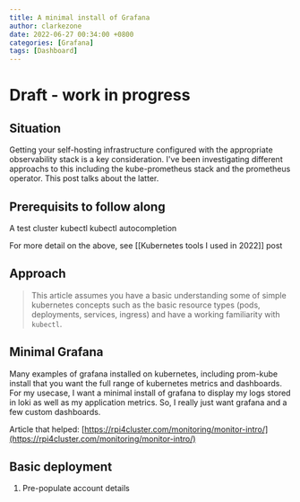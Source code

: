 ```yaml
---
title: A minimal install of Grafana
author: clarkezone
date: 2022-06-27 00:34:00 +0800
categories: [Grafana]
tags: [Dashboard]
---
```

# Draft - work in progress
## Situation
Getting your self-hosting infrastructure configured with the appropriate observability stack is a key consideration.  I've been investigating different approachs to this including the kube-prometheus stack and the prometheus operator.  This post talks about the latter.

## Prerequisits to follow along
A test cluster
kubectl
kubectl autocompletion

For more detail on the above, see [[Kubernetes tools I used in 2022]] post

## Approach
> This article assumes you have a basic understanding some of simple kubernetes concepts 
> such as the basic resource types (pods, deployments, services, ingress) and have a 
> working familiarity with `kubectl`.

## Minimal Grafana
Many examples of grafana installed on kubernetes, including prom-kube install that you want the full range of kubernetes metrics and dashboards.  For my usecase, I want a minimal install of grafana to display my logs stored in loki as well as my application metrics.  So, I really just want grafana and a few custom dashboards.

Article that helped: [https://rpi4cluster.com/monitoring/monitor-intro/](https://rpi4cluster.com/monitoring/monitor-intro/)

## Basic deployment


1. Pre-populate account details
